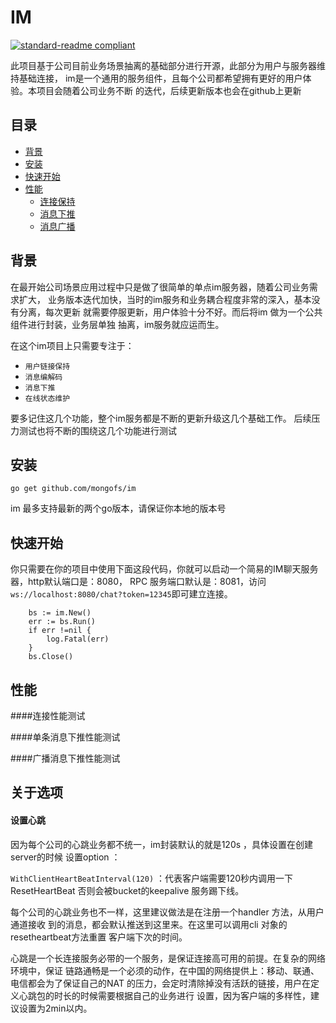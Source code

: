 # IM 

[![standard-readme compliant](https://img.shields.io/badge/readme%20style-standard-brightgreen.svg?style=flat-square)](https://github.com/RichardLitt/standard-readme)


此项目基于公司目前业务场景抽离的基础部分进行开源，此部分为用户与服务器维持基础连接，
im是一个通用的服务组件，且每个公司都希望拥有更好的用户体验。本项目会随着公司业务不断
的迭代，后续更新版本也会在github上更新


## 目录
 - [背景](##背景)
 - [安装](##安装)
 - [快速开始](##快速开始)
 - [性能](##性能)
    - [连接保持](##连接保持)
    - [消息下推](##消息下推)
    - [消息广播](##消息广播)
 
 
## 背景
  在最开始公司场景应用过程中只是做了很简单的单点im服务器，随着公司业务需求扩大，
  业务版本迭代加快，当时的im服务和业务耦合程度非常的深入，基本没有分离，每次更新
  就需要停服更新，用户体验十分不好。而后将im 做为一个公共组件进行封装，业务层单独
  抽离，im服务就应运而生。
  
  在这个im项目上只需要专注于：
  - `用户链接保持`
  - `消息编解码`
  - `消息下推`
  - `在线状态维护`
  
  要多记住这几个功能，整个im服务都是不断的更新升级这几个基础工作。
  后续压力测试也将不断的围绕这几个功能进行测试
## 安装
  `go get github.com/mongofs/im`
  
   im 最多支持最新的两个go版本，请保证你本地的版本号
   
   
## 快速开始
你只需要在你的项目中使用下面这段代码，你就可以启动一个简易的IM聊天服务器，http默认端口是：8080，
RPC 服务端口默认是：8081，访问`ws://localhost:8080/chat?token=12345`即可建立连接。
```
    bs := im.New()
	err := bs.Run()
	if err !=nil {
		log.Fatal(err)
	}
	bs.Close()
```
## 性能

####连接性能测试


####单条消息下推性能测试


####广播消息下推性能测试



## 关于选项

#### 设置心跳
因为每个公司的心跳业务都不统一，im封装默认的就是120s ，具体设置在创建server的时候
设置option ：

`WithClientHeartBeatInterval(120)` ：代表客户端需要120秒内调用一下ResetHeartBeat
否则会被bucket的keepalive 服务踢下线。

每个公司的心跳业务也不一样，这里建议做法是在注册一个handler 方法，从用户通道接收
到的消息，都会默认推送到这里来。在这里可以调用cli 对象的resetheartbeat方法重置
客户端下次的时间。

心跳是一个长连接服务必带的一个服务，是保证连接高可用的前提。在复杂的网络环境中，保证
链路通畅是一个必须的动作，在中国的网络提供上：移动、联通、电信都会为了保证自己的NAT
的压力，会定时清除掉没有活跃的链接，用户在定义心跳包的时长的时候需要根据自己的业务进行
设置，因为客户端的多样性，建议设置为2min以内。












